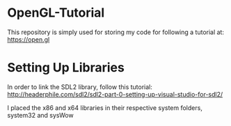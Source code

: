 ﻿# OpenGL-Tutorial
This repository is simply used for storing my code for following a tutorial at:
https://open.gl

# Setting Up Libraries
In order to link the SDL2 library, follow this tutorial:
http://headerphile.com/sdl2/sdl2-part-0-setting-up-visual-studio-for-sdl2/

I placed the x86 and x64 libraries in their respective system folders, system32 and sysWow
